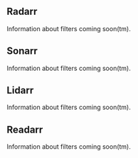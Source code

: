 ## Radarr

<section begin=radarr_filters />

Information about filters coming soon(tm).

<section end=radarr_filters />

## Sonarr

<section begin=sonarr_filters />

Information about filters coming soon(tm).

<section end=sonarr_filters />

## Lidarr

<section begin=lidarr_filters />

Information about filters coming soon(tm).

<section end=lidarr_filters />

## Readarr

<section begin=readarr_filters />

Information about filters coming soon(tm).

<section end=readarr_filters />
